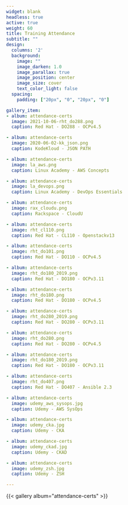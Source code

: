 ```yaml
---
widget: blank
headless: true
active: true
weight: 60
title: Training Attendance
subtitle: ""
design:
  columns: '2'
  background:
    image: ""
    image_darken: 1.0
    image_parallax: true
    image_position: center
    image_size: cover
    text_color_light: false
  spacing:
    padding: ["20px", "0", "20px", "0"]

gallery_item:
- album: attendance-certs
  image: 2021-10-06-rht_do288.png
  caption: Red Hat - DO288 - OCPv4.5

- album: attendance-certs
  image: 2020-06-02-kk_json.png
  caption: KodeKloud - JSON PATH

- album: attendance-certs
  image: la_aws.png
  caption: Linux Academy - AWS Concepts

- album: attendance-certs
  image: la_devops.png
  caption: Linux Academy - DevOps Essentials

- album: attendance-certs
  image: rax_cloudu.png
  caption: Rackspace - CloudU

- album: attendance-certs
  image: rht_cl110.png
  caption: Red Hat - CL110 - Openstackv13

- album: attendance-certs
  image: rht_do101.png
  caption: Red Hat - DO110 - OCPv4.5

- album: attendance-certs
  image: rht_do180_2019.png
  caption: Red Hat - DO180 - OCPv3.11

- album: attendance-certs
  image: rht_do180.png
  caption: Red Hat - DO180 - OCPv4.5

- album: attendance-certs
  image: rht_do280_2019.png
  caption: Red Hat - DO280 - OCPv3.11

- album: attendance-certs
  image: rht_do280.png
  caption: Red Hat - DO280 - OCPv4.5

- album: attendance-certs
  image: rht_do180_2019.png
  caption: Red Hat - DO180 - OCPv3.11

- album: attendance-certs
  image: rht_do407.png
  caption: Red Hat - DO407 - Ansible 2.3

- album: attendance-certs
  image: udemy_aws_sysops.jpg
  caption: Udemy - AWS SysOps

- album: attendance-certs
  image: udemy_cka.jpg
  caption: Udemy - CKA

- album: attendance-certs
  image: udemy_ckad.jpg
  caption: Udemy - CKAD

- album: attendance-certs
  image: udemy_zsh.jpg
  caption: Udemy - ZSH

---
```

{{< gallery album="attendance-certs" >}}
